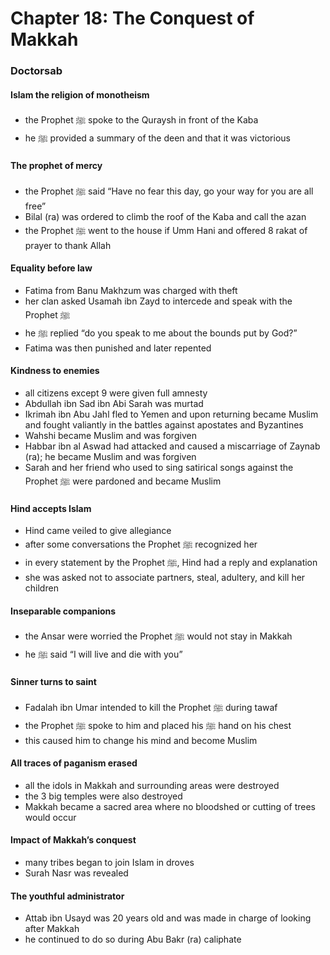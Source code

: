 # Chapter 18: The Conquest of Makkah
### Doctorsab

#### Islam the religion of monotheism
- the Prophet ﷺ spoke to the Quraysh in front of the Kaba
- he ﷺ provided a summary of the deen and that it was victorious

#### The prophet of mercy
- the Prophet ﷺ said “Have no fear this day, go your way for you are all free”
- Bilal (ra) was ordered to climb the roof of the Kaba and call the azan
- the Prophet ﷺ went to the house if Umm Hani and offered 8 rakat of prayer to thank Allah

#### Equality before law
- Fatima from Banu Makhzum was charged with theft
- her clan asked Usamah ibn Zayd to intercede and speak with the Prophet ﷺ
- he ﷺ replied “do you speak to me about the bounds put by God?”
- Fatima was then punished and later repented

#### Kindness to enemies
- all citizens except 9 were given full amnesty
- Abdullah ibn Sad ibn Abi Sarah was murtad
- Ikrimah ibn Abu Jahl fled to Yemen and upon returning became Muslim and fought valiantly in the battles against apostates and Byzantines
- Wahshi became Muslim and was forgiven
- Habbar ibn al Aswad had attacked and caused a miscarriage of Zaynab (ra); he became Muslim and was forgiven
- Sarah and her friend who used to sing satirical songs against the Prophet ﷺ were pardoned and became Muslim

#### Hind accepts Islam
- Hind came veiled to give allegiance
- after some conversations the Prophet ﷺ recognized her
- in every statement by the Prophet ﷺ, Hind had a reply and explanation
- she was asked not to associate partners, steal, adultery, and kill her children

#### Inseparable companions
- the Ansar were worried the Prophet ﷺ would not stay in Makkah
- he ﷺ said “I will live and die with you”

#### Sinner turns to saint
- Fadalah ibn Umar intended to kill the Prophet ﷺ during tawaf
- the Prophet ﷺ spoke to him and placed his ﷺ hand on his chest
- this caused him to change his mind and become Muslim

#### All traces of paganism erased
- all the idols in Makkah and surrounding areas were destroyed
- the 3 big temples were also destroyed
- Makkah became a sacred area where no bloodshed or cutting of trees would occur

#### Impact of Makkah’s conquest
- many tribes began to join Islam in droves
- Surah Nasr was revealed

#### The youthful administrator
- Attab ibn Usayd was 20 years old and was made in charge of looking after Makkah
- he continued to do so during Abu Bakr (ra) caliphate
